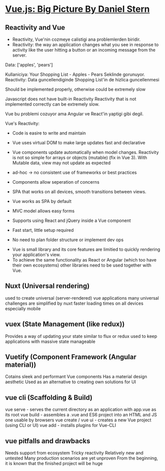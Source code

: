 # [Vue.js: Big Picture By Daniel Stern](https://app.pluralsight.com/library/courses/vuejs-big-picture)

## Reactivity and Vue

- Reactivity, Vue'nin cozmeye calistigi ana problemlerden biridir.
- Reactivity: the way an application changes what you see in response to activity like the user hitting a button or an incoming message from the server.

Data:
['apples', 'pears']

Kullaniciya:
Your Shopping List
    - Apples
    - Pears
Seklinde gorunuyor. 
Reactivity: Data guncellendiginde Shopping List'in de hizlica guncellenmesi

Should be implemented properly, otherwise could be extremely slow

Javascript does not have built-in Reactivity
Reactivity that is not implemented correctly can be extremely slow. 

Vue bu problemi cozuyor ama Angular ve React'in yaptigi gibi degil.

Vue's Reactivity:
- Code is easire to write and maintain
- Vue uses virtual DOM to make large updates fast and declarative

- Vue components update automatically when model changes. Reactivity is not so simple for arrays or objects (mutable) (fix in Vue 3). With Mutable data, view may not update as expected
- ad-hoc -> no consistent use of frameworks or best practices
- Components allow seperation of concerns
- SPA that works on all devices, smooth transitions between views.
- Vue works as SPA by default
- MVC model allows easy forms
- Supports using React and jQuery inside a Vue component
- Fast start, little setup required
- No need to plan folder structure or implement dev ops

* Vue is small library and its core features are limitied to quickly rendering your application's view.
* To achieve the same functionality as React or Angular (which too have their own ecosystems) other libraries need to be used together with Vue.

## Nuxt (Universal rendering)
used to create universal (server-rendered) vue applications
many universal challenges are simplified by nuxt
faster loading times on all devices especially mobile

## vuex (State Management (like redux))
Provides a way of updating your state
similar to flux or redux
used to keep applications with massive state manageable

## Vuetify (Component Framework (Angular material))
Cotains sleek and performant Vue components
Has a material design aesthetic
Used as an alternative to creating own solutions for UI

## vue cli (Scaffolding & Build)
vue serve - serves the current directory as an application with app.vue as its root
vue build - assembles a .vue and ES6 project into an HTML and JS one usable by browsers
vue create / vue ui - creates a new Vue project (using CLI or UI)
vue add - installs plugins for Vue-CLI

## vue pitfalls and drawbacks
Needs support from ecosystem
Tricky reactivity 
Relatively new and untested
Many production scenarios are yet unproven
From the beginning, it is known that the finished project will be huge